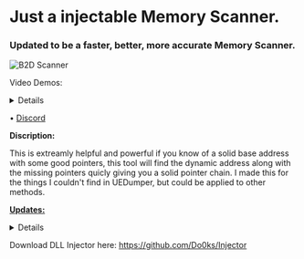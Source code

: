 # Just a injectable Memory Scanner.

### Updated to be a faster, better, more accurate Memory Scanner.
![B2D Scanner](https://github.com/user-attachments/assets/2ab4ea75-c867-4749-8393-f6d936a57e46)

Video Demos:
<Details>
  
https://github.com/user-attachments/assets/2686c5c3-cd16-44ba-a60f-648cdb5045c5

</Details>

 &bull; 
 <a href="https://discord.gg/7nGkqwdJhn">Discord</a>

<b>Discription:</b>

This is extreamly helpful and powerful if you know of a solid base address with some good pointers, this tool will find the dynamic address along with the missing pointers quicly giving you a solid pointer chain. I made this for the things I couldn't find in UEDumper, but could be applied to other methods.

<b><u>Updates:</u></b>
<details>

- Added dereferencing to base addresses.

- Added a check to ensure that only pointers with the same hex digit count as the expected pointer chain (from the base/dynamic addresses) are followed.

- Combined the above conditions with pointer readability checks to narrow the scan to relevant pointer chains.  
This should help reduce scan time while only following relevant pointer paths. To further speed up scanning time, if known, adjust the MAX_OFFSET and MAX_SUBOFFSET

</details>

Download DLL Injector here: https://github.com/Do0ks/Injector  
